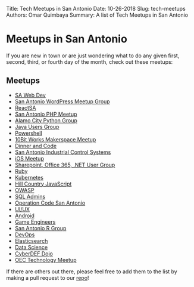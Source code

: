 Title: Tech Meetups in San Antonio
Date: 10-26-2018
Slug: tech-meetups
Authors: Omar Quimbaya
Summary: A list of Tech Meetups in San Antonio

# Meetups in San Antonio

If you are new in town or are just wondering what to do any given first, second, third, or fourth day of the month, check out these meetups:

## Meetups

- [SA Web Dev](https://www.meetup.com/sawebdev/)
- [San Antonio WordPress Meetup Group](https://www.meetup.com/SanAntonioWordPress/)
- [ReactSA](https://www.meetup.com/ReactSA/)
- [San Antonio PHP Meetup](https://www.meetup.com/San-Antonio-PHP-Meetup/)
- [Alamo City Python Group](https://www.meetup.com/Alamo-City-Python-Group/)
- [Java Users Group](https://www.meetup.com/San-Antonio-Java-User-Group/)
- [Powershell](https://www.meetup.com/San-Antonio-PowerShell-User-Group/)
- [10Bit Works Makerspace Meetup](https://www.meetup.com/10BitWorks-Meetup/)
- [Dinner and Code](https://www.meetup.com/Dinner-and-Code-San-Antonio/)
- [San Antonio Industrial Control Systems](https://www.meetup.com/San-Antonio-Cyber-Security-for-Control-Systems/)
- [iOS Meetup](https://www.meetup.com/San-Antonio-iOS-Developer-Meetup/)
- [Sharepoint, Office 365, .NET User Group](https://www.meetup.com/SATNUG/)
- [Ruby](https://www.meetup.com/sarubycoders/)
- [Kubernetes](https://www.meetup.com/Kubernetes-San-Antonio/)
- [Hill Country JavaScript](https://www.meetup.com/San-Antonio-JavaScript-User-Group/)
- [OWASP](https://www.meetup.com/OWASP-San-Antonio/)
- [SQL Admins](https://www.meetup.com/San-Antonio-League-of-SQL-Server-Administrtors-SALSSA/)
- [Operation Code San Antonio](https://www.meetup.com/Operation-Code-San-Antonio/)
- [UI/UX](https://www.meetup.com/UI-UX-Meetup/)
- [Android](https://www.meetup.com/San-Antonio-Android-Application-Development-Meetup/)
- [Game Engineers](https://www.meetup.com/SAGEgroup/)
- [San Antonio R Group](https://www.meetup.com/Alamo-City-R-Users-Group/)
- [DevOps](https://www.meetup.com/SanAntonioDevOps/)
- [Elasticsearch](https://www.meetup.com/San-Antonio-Elastic-Fantastics/)
- [Data Science](https://www.meetup.com/San-Antonio-Data-Science-Meetup/)
- [CyberDEF Dojo](https://www.meetup.com/cyberdefdojo/)
- [OEC Technology Meetup](https://www.meetup.com/OEC-Technology/)

If there are others out there, please feel free to add them to the list by making a pull request to our [repo](https://github.com/SADevs/sadevs.github.io)!